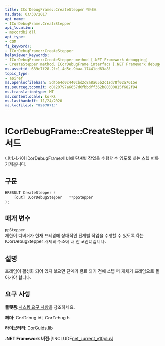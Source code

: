 ```yaml
---
title: ICorDebugFrame::CreateStepper 메서드
ms.date: 03/30/2017
api_name:
- ICorDebugFrame.CreateStepper
api_location:
- mscordbi.dll
api_type:
- COM
f1_keywords:
- ICorDebugFrame::CreateStepper
helpviewer_keywords:
- ICorDebugFrame::CreateStepper method [.NET Framework debugging]
- CreateStepper method, ICorDebugFrame interface [.NET Framework debugging]
ms.assetid: 689e7f28-20c1-4d5c-9baa-17441cd63a88
topic_type:
- apiref
ms.openlocfilehash: 5dfb64d0c440cbd2c8a8a65b2c18d78f02a7615e
ms.sourcegitcommit: d8020797a6657d0fbbdff362b80300815f682f94
ms.translationtype: MT
ms.contentlocale: ko-KR
ms.lasthandoff: 11/24/2020
ms.locfileid: "95679717"
---
```

# <a name="icordebugframecreatestepper-method"></a>ICorDebugFrame::CreateStepper 메서드

디버거가이 ICorDebugFrame에 비해 단계별 작업을 수행할 수 있도록 하는 스텝 퍼를 가져옵니다.  
  
## <a name="syntax"></a>구문  
  
```cpp  
HRESULT CreateStepper (  
    [out] ICorDebugStepper   **ppStepper  
);  
```  
  
## <a name="parameters"></a>매개 변수  

 `ppStepper`  
 제한이 디버거가 현재 프레임에 상대적인 단계별 작업을 수행할 수 있도록 하는 ICorDebugStepper 개체의 주소에 대 한 포인터입니다.  
  
## <a name="remarks"></a>설명  

 프레임이 활성화 되어 있지 않으면 단계가 완료 되기 전에 스텝 퍼 개체가 프레임으로 돌아가야 합니다.  
  
## <a name="requirements"></a>요구 사항  

 **플랫폼:**[시스템 요구 사항](../../get-started/system-requirements.md)을 참조하세요.  
  
 **헤더:** CorDebug.idl, CorDebug.h  
  
 **라이브러리:** CorGuids.lib  
  
 **.NET Framework 버전:**[!INCLUDE[net_current_v10plus](../../../../includes/net-current-v10plus-md.md)]
